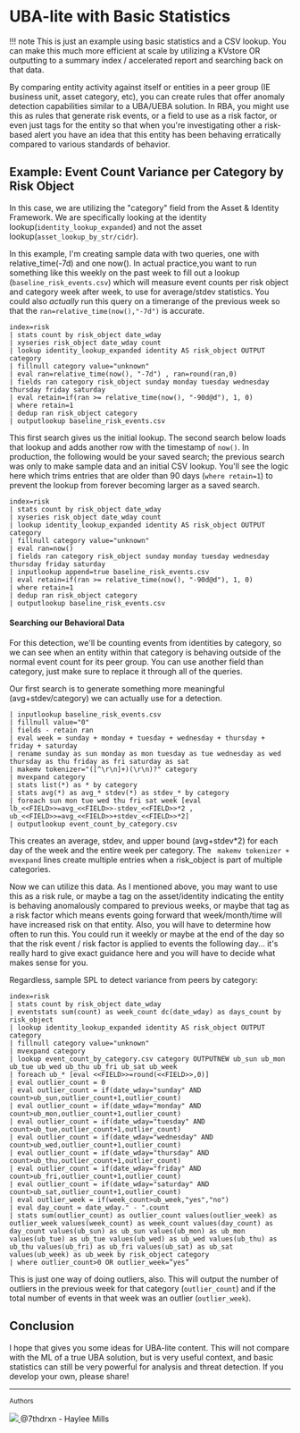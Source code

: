 # UBA-lite with Basic Statistics

!!! note
    This is just an example using basic statistics and a CSV lookup. You can make this much more efficient at scale by utilizing a KVstore OR outputting to a summary index / accelerated report and searching back on that data.

By comparing entity activity against itself or entities in a peer group (IE business unit, asset category, etc), you can create rules that offer anomaly detection capabilities similar to a UBA/UEBA solution. In RBA, you might use this as rules that generate risk events, or a field to use as a risk factor, or even just tags for the entity so that when you're investigating other a risk-based alert you have an idea that this entity has been behaving erratically compared to various standards of behavior.

## Example: Event Count Variance per Category by Risk Object

In this case, we are utilizing the "category" field from the Asset & Identity Framework. We are specifically looking at the identity lookup(`identity_lookup_expanded`) and not the asset lookup(`asset_lookup_by_str/cidr`).

In this example, I'm creating sample data with two queries, one with relative_time(-7d) and one now(). In actual practice,you want to run something like this weekly on the past week to fill out a lookup (`baseline_risk_events.csv`) which will measure event counts per risk object and category week after week, to use for average/stdev statistics. You could also *actually* run this query on a timerange of the previous week so that the `ran=relative_time(now(),"-7d")` is accurate.

```shell linenums="1"
index=risk
| stats count by risk_object date_wday
| xyseries risk_object date_wday count
| lookup identity_lookup_expanded identity AS risk_object OUTPUT category
| fillnull category value="unknown"
| eval ran=relative_time(now(), "-7d") , ran=round(ran,0)
| fields ran category risk_object sunday monday tuesday wednesday thursday friday saturday
| eval retain=if(ran >= relative_time(now(), "-90d@d"), 1, 0)
| where retain=1
| dedup ran risk_object category
| outputlookup baseline_risk_events.csv
```

This first search gives us the initial lookup. The second search below loads that lookup and adds another row with the timestamp of `now()`. In production, the following would be your saved search; the previous search was only to make sample data and an initial CSV lookup. You'll see the logic here which trims entries that are older than 90 days (`where retain=1`) to prevent the lookup from forever becoming larger as a saved search.

```shell linenums="1"
index=risk
| stats count by risk_object date_wday
| xyseries risk_object date_wday count
| lookup identity_lookup_expanded identity AS risk_object OUTPUT category
| fillnull category value="unknown"
| eval ran=now()
| fields ran category risk_object sunday monday tuesday wednesday thursday friday saturday
| inputlookup append=true baseline_risk_events.csv
| eval retain=if(ran >= relative_time(now(), "-90d@d"), 1, 0)
| where retain=1
| dedup ran risk_object category
| outputlookup baseline_risk_events.csv
```

#### Searching our Behavioral Data

For this detection, we'll be counting events from identities by category, so we can see when an entity within that category is behaving outside of the normal event count for its peer group. You can use another field than category, just make sure to replace it through all of the queries.

Our first search is to generate something more meaningful (avg+stdev/category) we can actually use for a detection.

```shell linenums="1"
| inputlookup baseline_risk_events.csv
| fillnull value="0"
| fields - retain ran
| eval week = sunday + monday + tuesday + wednesday + thursday + friday + saturday
| rename sunday as sun monday as mon tuesday as tue wednesday as wed thursday as thu friday as fri saturday as sat
| makemv tokenizer="([^\r\n]+)(\r\n)?" category
| mvexpand category
| stats list(*) as * by category
| stats avg(*) as avg_* stdev(*) as stdev_* by category
| foreach sun mon tue wed thu fri sat week [eval lb_<<FIELD>>=avg_<<FIELD>>-stdev_<<FIELD>>*2 , ub_<<FIELD>>=avg_<<FIELD>>+stdev_<<FIELD>>*2]
| outputlookup event_count_by_category.csv
```

This creates an average, stdev, and upper bound (avg+stdev*2) for each day of the week and the entire week per category. The ` makemv tokenizer + mvexpand` lines create multiple entries when a risk_object is part of multiple categories.

Now we can utilize this data. As I mentioned above, you may want to use this as a risk rule, or maybe a tag on the asset/identity indicating the entity is behaving anomalously compared to previous weeks, or maybe that tag as a risk factor which means events going forward that week/month/time will have increased risk on that entity. Also, you will have to determine how often to run this. You could run it weekly or maybe at the end of the day so that the risk event / risk factor is applied to events the following day... it's really hard to give exact guidance here and you will have to decide what makes sense for you.

Regardless, sample SPL to detect variance from peers by category:

```shell linenums="1"
index=risk
| stats count by risk_object date_wday
| eventstats sum(count) as week_count dc(date_wday) as days_count by risk_object
| lookup identity_lookup_expanded identity AS risk_object OUTPUT category
| fillnull category value="unknown"
| mvexpand category
| lookup event_count_by_category.csv category OUTPUTNEW ub_sun ub_mon ub_tue ub_wed ub_thu ub_fri ub_sat ub_week
| foreach ub_* [eval <<FIELD>>=round(<<FIELD>>,0)]
| eval outlier_count = 0
| eval outlier_count = if(date_wday="sunday" AND count>ub_sun,outlier_count+1,outlier_count)
| eval outlier_count = if(date_wday="monday" AND count>ub_mon,outlier_count+1,outlier_count)
| eval outlier_count = if(date_wday="tuesday" AND count>ub_tue,outlier_count+1,outlier_count)
| eval outlier_count = if(date_wday="wednesday" AND count>ub_wed,outlier_count+1,outlier_count)
| eval outlier_count = if(date_wday="thursday" AND count>ub_thu,outlier_count+1,outlier_count)
| eval outlier_count = if(date_wday="friday" AND count>ub_fri,outlier_count+1,outlier_count)
| eval outlier_count = if(date_wday="saturday" AND count>ub_sat,outlier_count+1,outlier_count)
| eval outlier_week = if(week_count>ub_week,"yes","no")
| eval day_count = date_wday." - ".count
| stats sum(outlier_count) as outlier_count values(outlier_week) as outlier_week values(week_count) as week_count values(day_count) as day_count values(ub_sun) as ub_sun values(ub_mon) as ub_mon values(ub_tue) as ub_tue values(ub_wed) as ub_wed values(ub_thu) as ub_thu values(ub_fri) as ub_fri values(ub_sat) as ub_sat values(ub_week) as ub_week by risk_object category
| where outlier_count>0 OR outlier_week=”yes”
```

This is just one way of doing outliers, also. This will output the number of outliers in the previous week for that category (`outlier_count`) and if the total number of events in that week was an outlier (`outlier_week`).

## Conclusion

I hope that gives you some ideas for UBA-lite content. This will not compare with the ML of a true UBA solution, but is very useful context, and basic statistics can still be very powerful for analysis and threat detection. If you develop your own, please share!

---
<small>Authors</small>

<div class="zts-tooltip">
    <a class="zts-author" href="../../contributing/contributors" target="_blank" alt="7thdrxn - Haylee Mills">
        <img class="github-avatar" src="https://avatars.githubusercontent.com/u/12771156?v=4){ class="github-avatar"/>
    </a>
    <span class="zts-tooltip-text">@7thdrxn - Haylee Mills</span>
</div>
